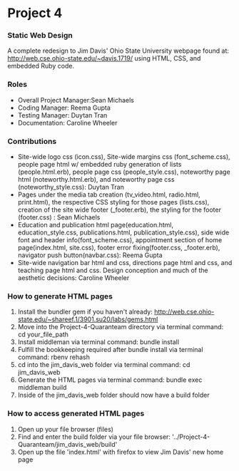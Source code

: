 # Project 4
### Static Web Design
A complete redesign to Jim Davis' Ohio State University webpage found at: http://web.cse.ohio-state.edu/~davis.1719/
using HTML, CSS, and embedded Ruby code.

### Roles
* Overall Project Manager:Sean Michaels
* Coding Manager: Reema Gupta 
* Testing Manager: Duytan Tran
* Documentation: Caroline Wheeler 

### Contributions
* Site-wide logo css (icon.css), Site-wide margins css (font_scheme.css), people page html w/ embedded ruby generation of lists (people.html.erb), people page css (people_style.css), noteworthy page html (noteworthy.html.erb), and noteworthy page css (noteworthy_style.css): Duytan Tran
* Pages under the media tab creation (tv_video.html, radio.html, print.html), the respective CSS styling for those pages (lists.css), creation of the site wide footer (_footer.erb), the styling for the footer (footer.css) : Sean Michaels
* Education and publication html page(education.html, education_style.css, publications.html, publication_style.css), side wide font and header info(font_scheme.css), appointment section of home page(index.html, site.css), footer error fixing(footer.css, _footer.erb), navigator push button(navbar.css): Reema Gupta
* Site-wide navigation bar html and css, directions page html and css, and teaching page html and css. Design conception and much of the aesthetic decisions: Caroline Wheeler
 
### How to generate HTML pages
1. Install the bundler gem if you haven't already: http://web.cse.ohio-state.edu/~shareef.1/3901.su20/labs/gems.html
2. Move into the Project-4-Quaranteam directory via terminal command: cd your_file_path
3. Install middleman via terminal command: bundle install
4. Fulfill the bookkeeping required after bundle install via terminal command: rbenv rehash
5. cd into the jim_davis_web folder via terminal command: cd jim_davis_web
6. Generate the HTML pages via terminal command: bundle exec middleman build
7. Inside of the jim_davis_web folder should now have a build folder

### How to access generated HTML pages
1. Open up your file browser (files)
2. Find and enter the build folder via your file browser: '../Project-4-Quaranteam/jim_davis_web/build'
3. Open up the file 'index.html' with firefox to view Jim Davis' new home page
